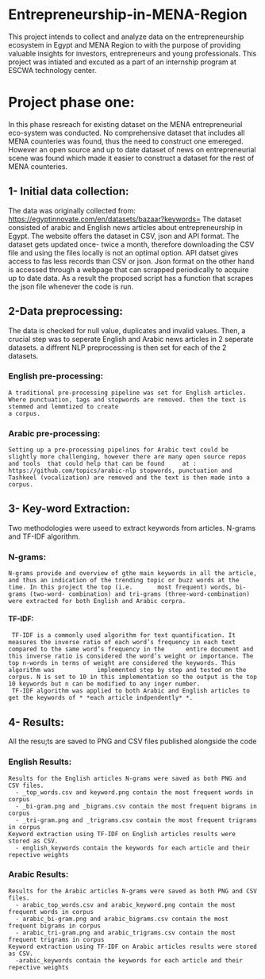# Entrepreneurship-in-MENA-Region
This project intends to collect and analyze data on the entrepreneurship ecosystem in Egypt and MENA Region to with the purpose of providing valuable insights for investors, entrepreneurs and young professionals. This project was intiated and excuted as a part of an internship program at ESCWA technology center.
# Project phase one: 
 In this phase resreach for existing dataset on the MENA entrepreneurial eco-system was conducted. No comprehensive dataset that includes all MENA counteries was found, thus the need to construct one emereged. However an open source and up to date dataset of news on entrepreneurial scene was found which made it easier to construct a dataset for the rest of MENA counteries.
## 1- Initial data collection:
  The data was originally collected from: https://egyptinnovate.com/en/datasets/bazaar?keywords= The dataset consisted of arabic and English news articles about entrepreneurship     in Egypt. The website offers the dataset in CSV, json and API format. The dataset gets updated once- twice a month, therefore downloading the CSV file and using the files         locally is not an optimal option. API datset gives access to fas less records than CSV or json. Json format on the other hand is accessed through a webpage that can scrapped       periodically to acquire up to date data. As a result the proposed script has a function that scrapes the json file whenever the code is run. 
  
## 2-Data preprocessing: 
  The data is checked for null value, duplicates and invalid values. Then, a crucial step was to seperate English and Arabic news articles in 2 seperate datasets. 
  a diffrent NLP preprocessing is then set for each of the 2 datasets. 
  
  ### English pre-processing: 
    A traditional pre-processing pipeline was set for English articles. Where punctuation, tags and stopwords are removed. then the text is stemmed and lemmtized to create 
    a corpus. 
    
  ### Arabic pre-processing: 
    Setting up a pre-processing pipelines for Arabic text could be slightly more challenging, however there are many open source repos and tools  that could help that can be found     at : https://github.com/topics/arabic-nlp stopwords, punctuation and Tashkeel (vocalization) are removed and the text is then made into a corpus.
    
## 3- Key-word Extraction: 
  Two methodologies were useed to extract keywords from articles. N-grams and TF-IDF algorithm.
  ### N-grams: 
    N-grams provide and overview of gthe main keywords in all the article, and thus an indication of the trending topic or buzz words at the time. In this project the top (i.e.       most frequent) words, bi-grams (two-word- combination) and tri-grams (three-word-combination) were extracted for both English and Arabic corpra. 
  #### TF-IDF: 
     TF-IDF is a commonly used algorithm for text quantification. It measures the inverse ratio of each word’s frequency in each text compared to the same word’s frequency in the      entire document and this inverse ratio is considered the word’s weight or importance. The top n-words in terms of weight are considered the keywords. This algorithm was            implemented step by step and tested on the corpus. N is set to 10 in this implementation so the output is the top 10 keywords but n can be modified to any inger number. 
     TF-IDF algorithm was applied to both Arabic and English articles to get the keywords of * *each article indpendently* *. 
## 4- Results: 
  All the resu;ts are saved to PNG and CSV files published alongside the code 
  ### English Results: 
    Results for the English articles N-grams were saved as both PNG and CSV files. 
      - _top_words.csv and keyword.png contain the most frequent words in corpus 
      - _bi-gram.png and _bigrams.csv contain the most frequent bigrams in corpus
      - _tri-gram.png and _trigrams.csv contain the most frequent trigrams in corpus
    Keyword extraction using TF-IDF on English articles results were stored as CSV.
      - english_keywords contain the keywords for each article and their repective weights 
  ### Arabic Results: 
    Results for the Arabic articles N-grams were saved as both PNG and CSV files. 
      - arabic_top_words.csv and arabic_keyword.png contain the most frequent words in corpus 
      - arabic_bi-gram.png and arabic_bigrams.csv contain the most frequent bigrams in corpus
      - arabic_tri-gram.png and arabic_trigrams.csv contain the most frequent trigrams in corpus
    Keyword extraction using TF-IDF on Arabic articles results were stored as CSV.
      -arabic_keywords contain the keywords for each article and their repective weights 
